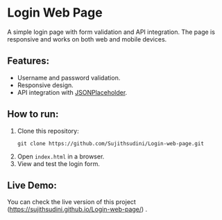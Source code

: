 # Login Web Page

A simple login page with form validation and API integration. The page is responsive and works on both web and mobile devices.

## Features:
- Username and password validation.
- Responsive design.
- API integration with [JSONPlaceholder](https://jsonplaceholder.typicode.com/).

## How to run:

1. Clone this repository:
    ```
    git clone https://github.com/Sujithsudini/Login-web-page.git
    ```
2. Open `index.html` in a browser.
3. View and test the login form.

## Live Demo:
You can check the live version of this project (https://sujithsudini.github.io/Login-web-page/)
.

